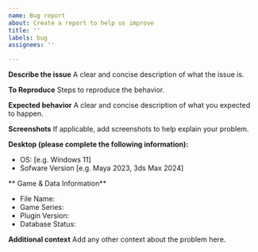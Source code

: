 ```yaml
---
name: Bug report
about: Create a report to help us improve
title: ''
labels: bug
assignees: ''

---
```


**Describe the issue**
A clear and concise description of what the issue is.

**To Reproduce**
Steps to reproduce the behavior.

**Expected behavior**
A clear and concise description of what you expected to happen.

**Screenshots**
If applicable, add screenshots to help explain your problem.

**Desktop (please complete the following information):**
 - OS: [e.g. Windows 11]
 - Sofware Version [e.g. Maya 2023, 3ds Max 2024]

** Game & Data Information**
 - File Name: 
 - Game Series: 
 - Plugin Version: 
 - Database Status:

**Additional context**
Add any other context about the problem here.
